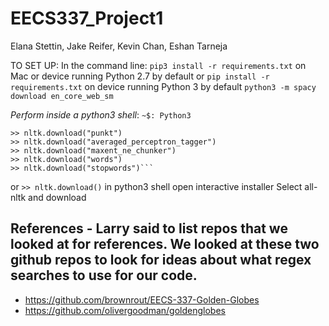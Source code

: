 # EECS337_Project1

Elana Stettin, Jake Reifer, Kevin Chan, Eshan Tarneja

TO SET UP:
In the command line:
`pip3 install -r requirements.txt` on Mac or device running Python 2.7 by default or `pip install -r requirements.txt` on device running Python 3 by default
`python3 -m spacy download en_core_web_sm`

*Perform inside a python3 shell*:
`~$: Python3`
>> 
```>> import nltk
>> nltk.download("punkt")
>> nltk.download("averaged_perceptron_tagger")
>> nltk.download("maxent_ne_chunker")
>> nltk.download("words")
>> nltk.download("stopwords")```
```
or
```>> nltk.download()``` in python3 shell open interactive installer
Select all-nltk and download

## References - Larry said to list repos that we looked at for references. We looked at these two github repos to look for ideas about what regex searches to use for our code. 
- https://github.com/brownrout/EECS-337-Golden-Globes
- https://github.com/olivergoodman/goldenglobes

